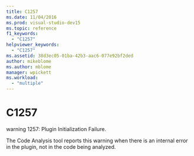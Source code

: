 ```yaml
---
title: C1257
ms.date: 11/04/2016
ms.prod: visual-studio-dev15
ms.topic: reference
f1_keywords:
  - "C1257"
helpviewer_keywords:
  - "C1257"
ms.assetid: 38d3ec05-01ba-42b3-aac6-077e92bf2ded
author: mikeblome
ms.author: mblome
manager: wpickett
ms.workload:
  - "multiple"
---
```

# C1257
warning 1257: Plugin Initialization Failure.

 The Code Analysis tool reports this warning when there is an internal error in the plugin, not in the code being analyzed.